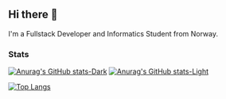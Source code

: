 <h2>Hi there 👋</h2>
I'm a Fullstack Developer and Informatics Student from Norway.


<h3>Stats</h3>


[![Anurag's GitHub stats-Dark](https://github-readme-stats-thrywyn.vercel.app/api?username=Thrywyn&show_icons=true&theme=dark#gh-dark-mode-only)](https://github.com/anuraghazra/github-readme-stats#gh-dark-mode-only)
[![Anurag's GitHub stats-Light](https://github-readme-stats-thrywyn.vercel.app/api?username=Thrywyn&show_icons=true&theme=default#gh-light-mode-only)](https://github.com/anuraghazra/github-readme-stats#gh-light-mode-only)


[![Top Langs](https://github-readme-stats-thrywyn.vercel.app/api/top-langs/?username=Thrywyn)](https://github.com/anuraghazra/github-readme-stats)

<!--
**Thrywyn/Thrywyn** is a ✨ _special_ ✨ repository because its `README.md` (this file) appears on your GitHub profile.

Here are some ideas to get you started:

- 🔭 I’m currently working on ...
- 🌱 I’m currently learning ...
- 👯 I’m looking to collaborate on ...
- 🤔 I’m looking for help with ...
- 💬 Ask me about ...
- 📫 How to reach me: ...
- 😄 Pronouns: ...
- ⚡ Fun fact: ...
-->
